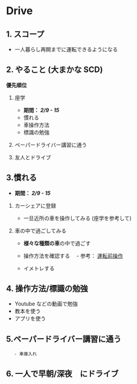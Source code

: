 # Drive

## 1. スコープ

- 一人暮らし再開までに運転できるようになる

## 2. やること (大まかな SCD)

**優先順位**

1. 座学

   - **期間： _2/9 - 15_**
   - 慣れる
   - 車操作方法
   - 標識の勉強

2. ペーパードライバー講習に通う

3. 友人とドライブ

## 3.慣れる

- **期間： _2/9 - 15_**

1.  カーシェアに登録

    - 一旦近所の車を操作してみる (座学を参考して)

2.  車の中で過ごしてみる

    - **様々な種類の車**の中で過ごす

    - 操作方法を確認する
      　- 参考：
      [運転前操作](https://drivingstudio.jp/paper-driving-by-teaching/)

    - イメトレする

## 4. 操作方法/標識の勉強

- Youtube などの動画で勉強
- 教本を使う
- アプリを使う

## 5.ペーパードライバー講習に通う

       - 車庫入れ

## 6. 一人で早朝/深夜　にドライブ
